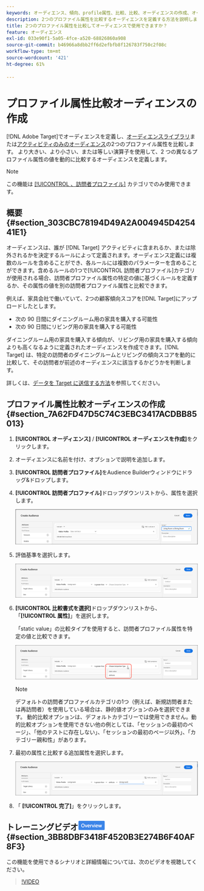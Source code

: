 ```yaml
---
keywords: オーディエンス、傾向、profile属性、比較、比較、オーディエンスの作成、オーディエンスの作成
description: 2つのプロファイル属性を比較するオーディエンスを定義する方法を説明します。
title: 2つのプロファイル属性を比較してオーディエンスで使用できますか？
feature: オーディエンス
exl-id: 033e90f1-5a05-4fce-a520-68826860a908
source-git-commit: b46966a8dbb2ff6d2efbfb8f126783f750c2f08c
workflow-type: tm+mt
source-wordcount: '421'
ht-degree: 61%

---
```


# プロファイル属性比較オーディエンスの作成

[!DNL Adobe Target]でオーディエンスを定義し、[オーディエンスライブラリ](/help/c-target/c-audiences/audiences.md)または[アクティビティのみのオーディエンス](/help/c-target/creating-activity-only-audience.md)の2つのプロファイル属性を比較します。 より大きい、より小さい、または等しい演算子を使用して、2 つの異なるプロファイル属性の値を動的に比較するオーディエンスを定義します。

>[!NOTE]
>
>この機能は [[!UICONTROL 、訪問者プロファイル]](/help/c-target/c-audiences/c-target-rules/visitor-profile.md#concept_E972690B9A4C4372A34229FA37EDA38E) カテゴリでのみ使用できます。

## 概要 {#section_303CBC78194D49A2A004945D425441E1}

オーディエンスは、誰が [!DNL Target] アクティビティに含まれるか、または除外されるかを決定するルールによって定義されます。オーディエンス定義には複数のルールを含めることができ、各ルールには複数のパラメーターを含めることができます。含めるルールの1つで[!UICONTROL 訪問者プロファイル]カテゴリが使用される場合、訪問者プロファイル属性の特定の値に基づくルールを定義するか、その属性の値を別の訪問者プロファイル属性と比較できます。

例えば、家具会社で働いていて、2つの顧客傾向スコアを[!DNL Target]にアップロードしたとします。

* 次の 90 日間にダイニングルーム用の家具を購入する可能性
* 次の 90 日間にリビング用の家具を購入する可能性

ダイニングルーム用の家具を購入する傾向が、リビング用の家具を購入する傾向よりも高くなるように定義されたオーディエンスを作成できます。[!DNL Target] は、特定の訪問者のダイニングルームとリビングの傾向スコアを動的に比較して、その訪問者が前述のオーディエンスに該当するかどうかを判断します。

詳しくは、[データを Target に送信する方法](/help/c-implementing-target/c-considerations-before-you-implement-target/c-methods-to-get-data-into-target/methods-to-get-data-into-target.md#concept_0069C0EFB56C4700BB33F2F35C2B9B17)を参照してください。

## プロファイル属性比較オーディエンスの作成 {#section_7A62FD47D5C74C3EBC3417ACDBB85013}

1. **[!UICONTROL オーディエンス]** / **[!UICONTROL オーディエンスを作成]**&#x200B;をクリックします。
1. オーディエンスに名前を付け、オプションで説明を追加します。
1. **[!UICONTROL 訪問者プロファイル]**&#x200B;をAudience Builderウィンドウにドラッグ&amp;ドロップします。
1. **[!UICONTROL 訪問者プロファイル]**&#x200B;ドロップダウンリストから、属性を選択します。

   ![傾向スコア 1](assets/propensity_score_1.png)

1. 評価基準を選択します。

   ![傾向スコア 2](assets/propensity_score_2.png)

1. **[!UICONTROL 比較書式を選択]**&#x200B;ドロップダウンリストから、「**[!UICONTROL 属性]**」を選択します。

   「static value」の比較タイプを使用すると、訪問者プロファイル属性を特定の値と比較できます。

   ![傾向スコア 3](assets/propensity_score_3.png)

   >[!NOTE]
   >
   >デフォルトの訪問者プロファイルカテゴリの1つ（例えば、新規訪問者または再訪問者）を使用している場合は、静的値オプションのみを選択できます。 動的比較オプションは、デフォルトカテゴリーでは使用できません。動的比較オプションを使用できない他の例としては、「セッションの最初のページ」、「他のテストに存在しない」、「セッションの最初のページ以外」、「カテゴリー親和性」があります。

1. 最初の属性と比較する追加属性を選択します。

   ![](assets/propensity_score_4.png)

1. 「 **[!UICONTROL 完了]**」をクリックします。

## トレーニングビデオ![概要バッジ](/help/assets/overview.png) {#section_3BB8DBF3418F4520B3E274B6F40AF8F3}

この機能を使用できるシナリオと詳細情報については、次のビデオを視聴してください。

>[!VIDEO](https://video.tv.adobe.com/v/23218/)
